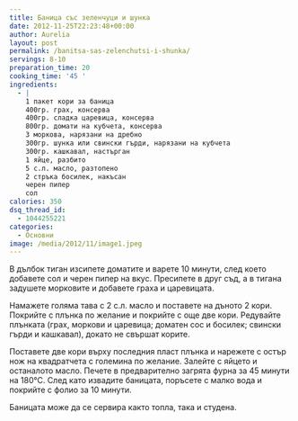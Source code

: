 ```yaml
---
title: Баница със зеленчуци и шунка
date: 2012-11-25T22:23:48+00:00
author: Aurelia
layout: post
permalink: /banitsa-sas-zelenchutsi-i-shunka/
servings: 8-10
preparation_time: 20
cooking_time: '45 '
ingredients:
  - |
    1 пакет кори за баница
    400гр. грах, консерва
    400гр. сладка царевица, консерва
    800гр. домати на кубчета, консерва
    3 моркова, нарязани на дребно
    300гр. шунка или свински гърди, нарязани на кубчета
    300гр. кашкавал, настърган
    1 яйце, разбито
    5 с.л. масло, разтопено
    2 стръка босилек, накъсан
    черен пипер
    сол
calories: 350
dsq_thread_id:
  - 1044255221
categories:
  - Основни
image: /media/2012/11/image1.jpeg
---
```

В дълбок тиган изсипете доматите и варете 10 минути, след което добавете сол и черен пипер на вкус. Пресипете в друг съд, а в тигана задушете морковите и добавете граха и царевицата.
  
Намажете голяма тава с 2 с.л. масло и поставете на дъното 2 кори. Покрийте с плънка по желание и покрийте с още две кори. Редувайте плънката (грах, моркови и царевица; доматен сос и босилек; свински гърди и кашкавал), докато не свършат корите.
  
Поставете две кори върху последния пласт плънка и нарежете с остър нож на квадратчета с големина по желание. Залейте с яйцето и останалото масло. Печете в предварително загрята фурна за 45 минути на 180°С. След като извадите баницата, поръсете с малко вода и покрийте с фолио за 10 минути.
  
Баницата може да се сервира както топла, така и студена.